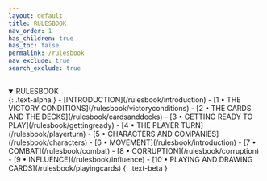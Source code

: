 ```yaml
---
layout: default
title: RULESBOOK
nav_order: 1
has_children: true
has_toc: false
permalink: /rulesbook
nav_exclude: true
search_exclude: true
---
```


<details open markdown="block">
  <summary>
   RULESBOOK
  </summary>
  {: .text-alpha }
 - [INTRODUCTION](/rulesbook/introduction)
 - [1 • THE VICTORY CONDITIONS](/rulesbook/victoryconditions)
 - [2 • THE CARDS AND THE DECKS](/rulesbook/cardsanddecks)
 - [3 • GETTING READY TO PLAY](/rulesbook/gettingready)
 - [4 • THE PLAYER TURN](/rulesbook/playerturn)
 - [5 • CHARACTERS AND COMPANIES](/rulesbook/characters)
 - [6 • MOVEMENT](/rulesbook/introduction)
 - [7 • COMBAT](/rulesbook/combat)
 - [8 • CORRUPTION](/rulesbook/corruption)
 - [9 • INFLUENCE](/rulesbook/influence)
 - [10 • PLAYING AND DRAWING CARDS](/rulesbook/playingcards)
 {: .text-beta }
</details>
